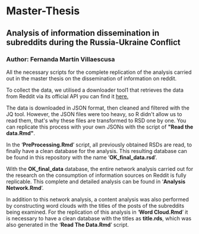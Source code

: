# Master-Thesis

## Analysis of information dissemination in subreddits during the Russia-Ukraine Conflict

### Author: Fernanda Martín Villaescusa

All the necessary scripts for the complete replication of the analysis carried out in the master thesis on the dissemination of information on reddit.

To collect the data, we utilised a downloader tool1 that retrieves the data from Reddit via its official API you can find it [here.](https://github.com/ArthurHeitmann/arctic_shift)

The data is downloaded in JSON format, then cleaned and filtered with the JQ tool. However, the JSON files were too heavy, so R didn't allow us to read them, that's why these files are transformed to RSD one by one. You can replicate this process with your own JSONs with the script of **"Read the data.Rmd"**.

In the ‘**PreProcessing.Rmd**’ script, all previously obtained RSDs are read, to finally have a clean database for the analysis. This resulting database can be found in this repository with the name ‘**OK_final_data.rsd**’.

With the **OK_final_data** database, the entire network analysis carried out for the research on the consumption of information sources on Reddit is fully replicable. This complete and detailed analysis can be found in ‘**Analysis Network.Rmd**’.

In addition to this network analysis, a content analysis was also performed by constructing word clouds with the titles of the posts of the subreddits being examined. For the replication of this analysis in ‘**Word Cloud.Rmd**’ it is necessary to have a clean database with the titles as **title.rds**, which was also generated in the ‘**Read The Data.Rmd**’ script.
